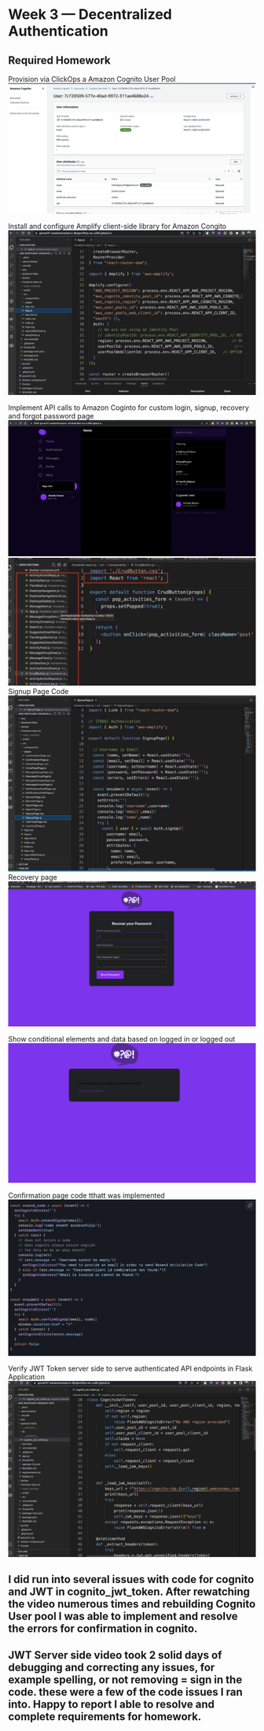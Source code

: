 # Week 3 — Decentralized Authentication

## Required Homework

Provision via ClickOps a Amazon Cognito User Pool
![Proof of work](assets%20week%203/Cognito%20verification%20week%203.png)


Install and configure Amplify client-side library for Amazon Congito
![Proof of work](assets%20week%203/Configure%20AWS%20Amplify%20week.png)

Implement API calls to Amazon Coginto for custom login, signup, recovery and forgot password page
![Proof of work](assets%20week%203/Cruddur%20sign%20in%20week%203.png)
![Proof of work](assets%20week%203/import%20React%20from%20'react'%3B%20.png)
Signup Page Code
![Proof of work](assets%20week%203/Signup%20Page%20week%203.png)
Recovery page
![Proof of work](assets%20week%203/Recovery%20page%20working%20week%203.png)


Show conditional elements and data based on logged in or logged out
![Proof of work](assets%20week%203/Successfully%20Reset%20week%203.png)



Confirmation page code tthatt was implemented
![Proof of work](assets%20week%203/Confirmation%20Page%20code%20week%203.png)


Verify JWT Token server side to serve authenticated API endpoints in Flask Application
![Proof of work](assets%20week%203/JWT%20Server%20Side%20Code%20week%203.png)

## I did run into several issues with code for cognito and JWT in cognito_jwt_token. After rewatching the video numerous times and rebuilding Cognito User pool I was able to implement and resolve the errors for confirmation in cognito.

## JWT Server side video took 2 solid days of debugging and correcting any issues, for example spelling, or not removing = sign in the code. these were a few of the code issues I ran into. Happy to report I able to resolve and complete requirements for homework.
